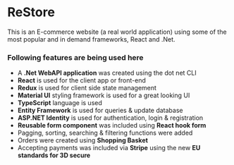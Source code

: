 # ReStore
This is an E-commerce website (a real world application) using some of the most popular and in demand frameworks, React and .Net.

### Following features are being used here

- A **.Net WebAPI application** was created using the dot net CLI
- **React** is used for the client app or front-end
- **Redux** is used for client side state management
- **Material UI** styling framework is used for a great looking UI
- **TypeScript** language is used
- **Entity Framework** is used for queries & update database
- **ASP.NET Identity** is used for authentication, login & registration
- **Reusable form component** was included using **React hook form**
- Pagging, sorting, searching & filtering functions were added
- Orders were created using **Shopping Basket**
- Accepting payments was included via **Stripe** using the new **EU standards for 3D secure**

